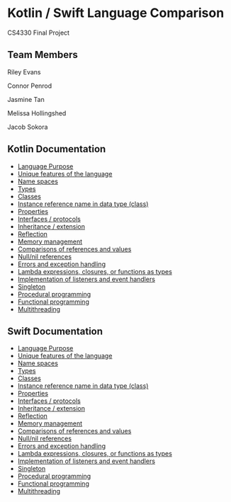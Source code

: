 # Kotlin / Swift Language Comparison
CS4330 Final Project

## Team Members
Riley Evans

Connor Penrod

Jasmine Tan

Melissa Hollingshed

Jacob Sokora

## Kotlin Documentation
* [Language Purpose](Kotlin-Documentation/LanguagePurpose.md)
* [Unique features of the language](Kotlin-Documentation/UniqueFeatures.md)
* [Name spaces](Kotlin-Documentation/NameSpaces.md)
* [Types](Kotlin-Documentation/Types.md)
* [Classes](Kotlin-Documentation/Classes.md)
* [Instance reference name in data type (class)](Kotlin-Documentation/InstanceReferenceNameInDataType.md)
* [Properties](Kotlin-Documentation/Properties.md)
* [Interfaces / protocols](Kotlin-Documentation/InterfacesProtocols.md)
* [Inheritance / extension](Kotlin-Documentation/InheritanceExtension.md)
* [Reflection](Kotlin-Documentation/Reflection.md)
* [Memory management](Kotlin-Documentation/MemoryManagement.md)
* [Comparisons of references and values](Kotlin-Documentation/ComparisonsOfReferencesAndValues.md)
* [Null/nil references](Kotlin-Documentation/NullReferences.md)
* [Errors and exception handling](Kotlin-Documentation/ErrorsExceptionHandling.md)
* [Lambda expressions, closures, or functions as types](Kotlin-Documentation/LambdaExpressionsClosuresFunctionsAsTypes.md)
* [Implementation of listeners and event handlers](Kotlin-Documentation/ListenersAndEventHandlers.md)
* [Singleton](Kotlin-Documentation/Singleton.md)
* [Procedural programming](Kotlin-Documentation/ProceduralProgramming.md)
* [Functional programming](Kotlin-Documentation/FunctionalProgramming.md)
* [Multithreading](Kotlin-Documentation/Multithreading.md)

## Swift Documentation
* [Language Purpose](Swift-Documentation/LanguagePurpose.md)<br/>
* [Unique features of the language](Swift-Documentation/UniqueFeatures.md)
* [Name spaces](Swift-Documentation/NameSpaces.md)
* [Types](Swift-Documentation/Types.md)
* [Classes](Swift-Documentation/Classes.md)
* [Instance reference name in data type (class)](Swift-Documentation/InstanceReferenceNameInDataType.md)
* [Properties](Swift-Documentation/Properties.md)
* [Interfaces / protocols](Swift-Documentation/InterfacesProtocols.md)
* [Inheritance / extension](Swift-Documentation/InheritanceExtension.md)
* [Reflection](Swift-Documentation/Reflection.md)
* [Memory management](Swift-Documentation/MemoryManagement.md)
* [Comparisons of references and values](Swift-Documentation/ComparisonsOfReferencesAndValues.md)
* [Null/nil references](Swift-Documentation/NullReferences.md)
* [Errors and exception handling](Swift-Documentation/ErrorsExceptionHandling.md)
* [Lambda expressions, closures, or functions as types](Swift-Documentation/LambdaExpressionsClosuresFunctionsAsTypes.md)
* [Implementation of listeners and event handlers](Swift-Documentation/ListenersAndEventHandlers.md)
* [Singleton](Swift-Documentation/Singleton.md)
* [Procedural programming](Swift-Documentation/ProceduralProgramming.md)
* [Functional programming](Swift-Documentation/FunctionalProgramming.md)
* [Multithreading](Swift-Documentation/Multithreading.md)
